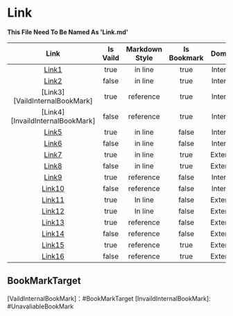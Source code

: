 # Link

**This File Need To Be Named As 'Link.md'**

| Link | Is Vaild | Markdown Style | Is Bookmark | Domain |
|:----:|:--------:|:--------------:|:-----------:|:-----------:|
| [Link1](#BookMarkTarget) | true | in line | true | Internal |
| [Link2](https://www.google.com#sbtc) | false | in line | true | Internal |
| [Link3][VaildInternalBookMark] | true | reference | true | Internal |
| [Link4][InvaildInternalBookMark] | false | reference | true | Internal |
| [Link5](Link.md) | true | in line | false | Internal |
| [Link6](/123/456) | false | in line | false | Internal |
| [Link7](https://www.google.com#sbtc) | true | in line | true | External |
| [Link8](https://www.google.com#UnavaliableBookMark) | false | in line | true | External |
| [Link9][VaildInternalLink] | true | reference | false | Internal |
| [Link10][InvaildInternalLink] | false | reference | false | Internal |
| [Link11](https://www.google.com/) | true | In line | false | External |
| [Link12](https://www.google.com/404) | true | In line | false | External 
| [Link13][VaildExternalLink] | true | reference | false | External |
| [Link14][InvaildExternalLink] | false | reference | false | External |
| [Link15][VaildExternalBookMark] | true | reference | true | External |
| [Link16][InvaildExternalBookMark] | false | reference | true | External |  

## BookMarkTarget

[VaildInternalLink]: Link.md 
[InvaildInternalLink]: /123/456  
[VaildExternalLink]: https://www.google.com/  
[InvaildExternalLink]: https://www.google.com/404
[VaildInternalBookMark]：#BookMarkTarget
[InvaildInternalBookMark]: #UnavaliableBookMark 

[VaildExternalBookMark]: https://www.google.com#sbtc  
[InvaildExternalBookMark]: https://www.google.com#UnavaliableBookMark  